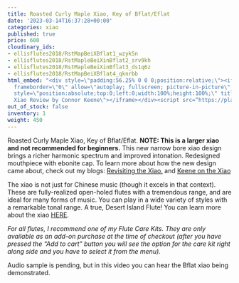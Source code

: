 ```yaml
---
title: Roasted Curly Maple Xiao, Key of Bflat/Eflat
date: '2023-03-14T16:37:28+00:00'
categories: xiao
published: true
price: 600
cloudinary_ids:
- ellisflutes2018/RstMapBeiXBflat1_wzyk5n
- ellisflutes2018/RstMapleBeiXinBflat2_srv9kh
- ellisflutes2018/RstMapleBeiXinBflat3_ds1q6z
- ellisflutes2018/RstMapBeiXBflat4_qknrbb
html_embed: "<div style=\"padding:56.25% 0 0 0;position:relative;\"><iframe src=\"https://player.vimeo.com/video/674841764?h=2e5faad0ea&amp;badge=0&amp;autopause=0&amp;player_id=0&amp;app_id=58479\"
  frameborder=\"0\" allow=\"autoplay; fullscreen; picture-in-picture\" allowfullscreen
  style=\"position:absolute;top:0;left:0;width:100%;height:100%;\" title=\"The Ultimate
  Xiao Review by Connor Keene\"></iframe></div><script src=“https://player.vimeo.com/api/player.js”></script>\r\n"
out_of_stock: false
inventory: 1
weight: 450
---
```


Roasted Curly Maple Xiao, Key of Bflat/Eflat.  **NOTE: This is a larger xiao and not recommended for beginners.** This new narrow bore xiao design brings a richer harmonic spectrum and improved intonation.  Redesigned mouthpiece with ebonite cap.  To learn more about how the new design came about, check out my blogs: [Revisiting the Xiao.](https://www.ellisflutes.com/blog/revisiting-the-xiao) and [Keene on the Xiao](https://www.ellisflutes.com/blog/keene-on-the-xiao)

The xiao is not just for Chinese music (though it excels in that context).  These are fully-realized open-holed flutes with a tremendous range, and are ideal for many forms of music.  You can play in a wide variety of styles with a remarkable tonal range.  A true, Desert Island Flute!  You can learn more about the xiao [HERE](https://www.ellisflutes.com/world-flutes/xiao).

*For all flutes, I recommend one of my Flute Care Kits. They are only available as an add-on purchase at the time of checkout (after you have pressed the “Add to cart” button you will see the option for the care kit right along side and you have to select it from the menu).*

Audio sample is pending, but in this video you can hear the Bflat xiao being demonstrated.

